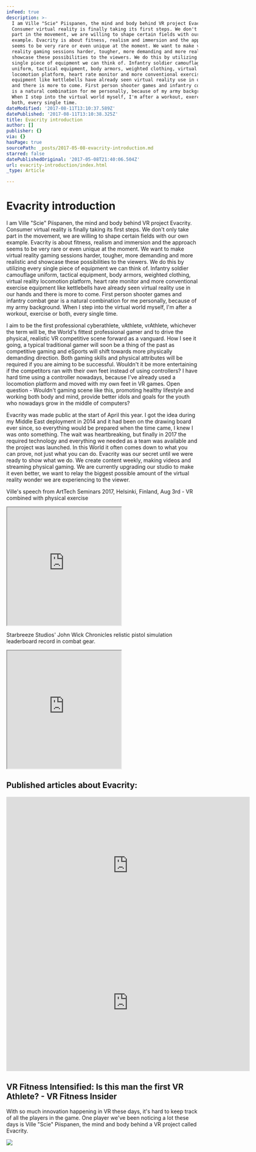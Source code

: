 ```yaml
---
inFeed: true
description: >-
  I am Ville "Scie" Piispanen, the mind and body behind VR project Evacrity.
  Consumer virtual reality is finally taking its first steps. We don't only take
  part in the movement, we are willing to shape certain fields with our own
  example. Evacrity is about fitness, realism and immersion and the approach
  seems to be very rare or even unique at the moment. We want to make virtual
  reality gaming sessions harder, tougher, more demanding and more realistic and
  showcase these possibilities to the viewers. We do this by utilizing every
  single piece of equipment we can think of. Infantry soldier camouflage
  uniform, tactical equipment, body armors, weighted clothing, virtual reality
  locomotion platform, heart rate monitor and more conventional exercise
  equipment like kettlebells have already seen virtual reality use in our hands
  and there is more to come. First person shooter games and infantry combat gear
  is a natural combination for me personally, because of my army background.
  When I step into the virtual world myself, I'm after a workout, exercise or
  both, every single time.
dateModified: '2017-08-11T13:10:37.589Z'
datePublished: '2017-08-11T13:10:38.325Z'
title: Evacrity introduction
author: []
publisher: {}
via: {}
hasPage: true
sourcePath: _posts/2017-05-08-evacrity-introduction.md
starred: false
datePublishedOriginal: '2017-05-08T21:40:06.504Z'
url: evacrity-introduction/index.html
_type: Article

---
```

# Evacrity introduction

I am Ville "Scie" Piispanen, the mind and body behind VR project Evacrity. Consumer virtual reality is finally taking its first steps. We don't only take part in the movement, we are willing to shape certain fields with our own example. Evacrity is about fitness, realism and immersion and the approach seems to be very rare or even unique at the moment. We want to make virtual reality gaming sessions harder, tougher, more demanding and more realistic and showcase these possibilities to the viewers. We do this by utilizing every single piece of equipment we can think of. Infantry soldier camouflage uniform, tactical equipment, body armors, weighted clothing, virtual reality locomotion platform, heart rate monitor and more conventional exercise equipment like kettlebells have already seen virtual reality use in our hands and there is more to come. First person shooter games and infantry combat gear is a natural combination for me personally, because of my army background. When I step into the virtual world myself, I'm after a workout, exercise or both, every single time.

I aim to be the first professional cyberathlete, vAthlete, vrAthlete, whichever the term will be, the World's fittest professional gamer and to drive the physical, realistic VR competitive scene forward as a vanguard. How I see it going, a typical traditional gamer will soon be a thing of the past as competitive gaming and eSports will shift towards more physically demanding direction. Both gaming skills and physical attributes will be required if you are aiming to be successful. Wouldn't it be more entertaining if the competitors ran with their own feet instead of using controllers? I have hard time using a controller nowadays, because I've already used a locomotion platform and moved with my own feet in VR games. Open question - Wouldn't gaming scene like this, promoting healthy lifestyle and working both body and mind, provide better idols and goals for the youth who nowadays grow in the middle of computers?

Evacrity was made public at the start of April this year. I got the idea during my Middle East deployment in 2014 and it had been on the drawing board ever since, so everything would be prepared when the time came, I knew I was onto something. The wait was heartbreaking, but finally in 2017 the required technology and everything we needed as a team was available and the project was launched. In this World it often comes down to what you can prove, not just what you can do. Evacrity was our secret until we were ready to show what we do. We create content weekly, making videos and streaming physical gaming. We are currently upgrading our studio to make it even better, we want to relay the biggest possible amount of the virtual reality wonder we are experiencing to the viewer.

Ville's speech from ArtTech Seminars 2017, Helsinki, Finland, Aug 3rd - VR combined with physical exercise

<iframe src="https://the-grid.github.io/ed-userhtml/?g=eJyzyUwrSsxNVSjPTCnJsFUyMTJQUshIzUzPKLFVMjY0UOIqLkq2VcooKSkottLXLy8v16vMLy0pTUrVS87P1S9PLEnOsC-z9TQwjPRxrPB3C09XK7E1NLSwLFay47LRhxhuBwCI4iB2" height="310" style=""></iframe>

Starbreeze Studios' John Wick Chronicles relistic pistol simulation leaderboard record in combat gear.

<iframe src="https://the-grid.github.io/ed-userhtml/?g=eJwlzbEOgjAQgOFXaW6XoiQOhuLowMwAWymHbVKsuV658PYaHf_l-9uwkt1QSVjYG7healAew9Ozgab-RiZnwDO_801rEamOVLjMWLm0abHs_H03zTD202PqT8cI6gfOiRYkA2dQNsYka4kxO0J8da3-P7sPEcoqSQ" height="310" style=""></iframe>

## Published articles about Evacrity:

<iframe src="https://cdn.embedly.com/widgets/media.html?src=https%3A%2F%2Fwww.youtube.com%2Fembed%2FI01YLAxOFWg%3Fstart%3D1189%26feature%3Doembed%26start%3D1189&amp;url=http%3A%2F%2Fwww.youtube.com%2Fwatch%3Fv%3DI01YLAxOFWg&amp;image=https%3A%2F%2Fi.ytimg.com%2Fvi%2FI01YLAxOFWg%2Fhqdefault.jpg&amp;key=b7d04c9b404c499eba89ee7072e1c4f7&amp;type=text%2Fhtml&amp;schema=youtube" width="640" height="360" scrolling="no" frameborder="0" allowfullscreen="" style=""></iframe>

<iframe src="https://cdn.embedly.com/widgets/media.html?src=https%3A%2F%2Fwww.youtube.com%2Fembed%2F3UYKZGZK-yY%3Ffeature%3Doembed&amp;url=http%3A%2F%2Fwww.youtube.com%2Fwatch%3Fv%3D3UYKZGZK-yY&amp;image=https%3A%2F%2Fi.ytimg.com%2Fvi%2F3UYKZGZK-yY%2Fhqdefault.jpg&amp;key=a715cf41cc93453ca338d350cd26f87b&amp;type=text%2Fhtml&amp;schema=youtube" width="640" height="360" scrolling="no" frameborder="0" allowfullscreen="" style=""></iframe>

<article style=""><h1>VR Fitness Intensified: Is this man the first VR Athlete? - VR Fitness Insider</h1><p>With so much innovation happening in VR these days, it's hard to keep track of all the players in the game. One player we've been noticing a lot these days is Ville "Scie" Piispanen, the mind and body behind a VR project called Evacrity.</p><img src="https://i1.wp.com/www.vrfitnessinsider.com/wp-content/uploads/2017/05/18222779_697588847114821_8804019865389105152_n.jpg?fit=720%2C406&amp;ssl=1" /></article>
